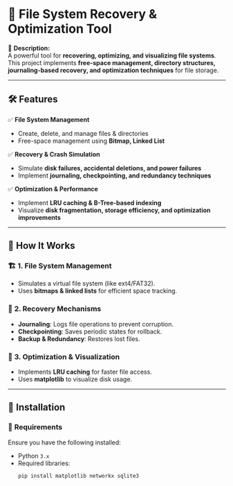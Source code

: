 # 📂 File System Recovery & Optimization Tool  

🔹 **Description:**  
A powerful tool for **recovering, optimizing, and visualizing file systems**. This project implements **free-space management, directory structures, journaling-based recovery, and optimization techniques** for file storage.  

---

## 🛠 Features  
✅ **File System Management**  
- Create, delete, and manage files & directories  
- Free-space management using **Bitmap, Linked List**  

✅ **Recovery & Crash Simulation**  
- Simulate **disk failures, accidental deletions, and power failures**  
- Implement **journaling, checkpointing, and redundancy techniques**  

✅ **Optimization & Performance**  
- Implement **LRU caching & B-Tree-based indexing**  
- Visualize **disk fragmentation, storage efficiency, and optimization improvements**  

---

## 🎯 How It Works  

### 🏗️ **1. File System Management**
- Simulates a virtual file system (like ext4/FAT32).  
- Uses **bitmaps & linked lists** for efficient space tracking.  

### 🔄 **2. Recovery Mechanisms**
- **Journaling**: Logs file operations to prevent corruption.  
- **Checkpointing**: Saves periodic states for rollback.  
- **Backup & Redundancy**: Restores lost files.  

### 🚀 **3. Optimization & Visualization**
- Implements **LRU caching** for faster file access.  
- Uses **matplotlib** to visualize disk usage.  

---

## 📜 Installation  

### 🔹 **Requirements**  
Ensure you have the following installed:  
- Python `3.x`  
- Required libraries:  
  ```bash
  pip install matplotlib networkx sqlite3
